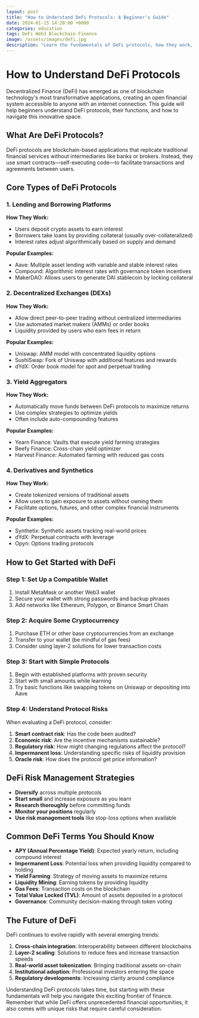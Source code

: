 ```yaml
---
layout: post
title: "How to Understand DeFi Protocols: A Beginner's Guide"
date: 2024-01-15 14:20:00 +0000
categories: education
tags: DeFi Web3 Blockchain Finance
image: /assets/images/defi.jpg
description: "Learn the fundamentals of DeFi protocols, how they work, and how to safely participate in decentralized finance ecosystems."
---
```


# How to Understand DeFi Protocols

Decentralized Finance (DeFi) has emerged as one of blockchain technology's most transformative applications, creating an open financial system accessible to anyone with an internet connection. This guide will help beginners understand DeFi protocols, their functions, and how to navigate this innovative space.

## What Are DeFi Protocols?

DeFi protocols are blockchain-based applications that replicate traditional financial services without intermediaries like banks or brokers. Instead, they use smart contracts—self-executing code—to facilitate transactions and agreements between users.

## Core Types of DeFi Protocols

### 1. Lending and Borrowing Platforms

**How They Work:**
- Users deposit crypto assets to earn interest
- Borrowers take loans by providing collateral (usually over-collateralized)
- Interest rates adjust algorithmically based on supply and demand

**Popular Examples:**
- Aave: Multiple asset lending with variable and stable interest rates
- Compound: Algorithmic interest rates with governance token incentives
- MakerDAO: Allows users to generate DAI stablecoin by locking collateral

### 2. Decentralized Exchanges (DEXs)

**How They Work:**
- Allow direct peer-to-peer trading without centralized intermediaries
- Use automated market makers (AMMs) or order books
- Liquidity provided by users who earn fees in return

**Popular Examples:**
- Uniswap: AMM model with concentrated liquidity options
- SushiSwap: Fork of Uniswap with additional features and rewards
- dYdX: Order book model for spot and perpetual trading

### 3. Yield Aggregators

**How They Work:**
- Automatically move funds between DeFi protocols to maximize returns
- Use complex strategies to optimize yields
- Often include auto-compounding features

**Popular Examples:**
- Yearn Finance: Vaults that execute yield farming strategies
- Beefy Finance: Cross-chain yield optimizer
- Harvest Finance: Automated farming with reduced gas costs

### 4. Derivatives and Synthetics

**How They Work:**
- Create tokenized versions of traditional assets
- Allow users to gain exposure to assets without owning them
- Facilitate options, futures, and other complex financial instruments

**Popular Examples:**
- Synthetix: Synthetic assets tracking real-world prices
- dYdX: Perpetual contracts with leverage
- Opyn: Options trading protocols

## How to Get Started with DeFi

### Step 1: Set Up a Compatible Wallet

1. Install MetaMask or another Web3 wallet
2. Secure your wallet with strong passwords and backup phrases
3. Add networks like Ethereum, Polygon, or Binance Smart Chain

### Step 2: Acquire Some Cryptocurrency

1. Purchase ETH or other base cryptocurrencies from an exchange
2. Transfer to your wallet (be mindful of gas fees)
3. Consider using layer-2 solutions for lower transaction costs

### Step 3: Start with Simple Protocols

1. Begin with established platforms with proven security
2. Start with small amounts while learning
3. Try basic functions like swapping tokens on Uniswap or depositing into Aave

### Step 4: Understand Protocol Risks

When evaluating a DeFi protocol, consider:

1. **Smart contract risk**: Has the code been audited?
2. **Economic risk**: Are the incentive mechanisms sustainable?
3. **Regulatory risk**: How might changing regulations affect the protocol?
4. **Impermanent loss**: Understanding specific risks of liquidity provision
5. **Oracle risk**: How does the protocol get price information?

## DeFi Risk Management Strategies

- **Diversify** across multiple protocols
- **Start small** and increase exposure as you learn
- **Research thoroughly** before committing funds
- **Monitor your positions** regularly
- **Use risk management tools** like stop-loss options when available

## Common DeFi Terms You Should Know

- **APY (Annual Percentage Yield)**: Expected yearly return, including compound interest
- **Impermanent Loss**: Potential loss when providing liquidity compared to holding
- **Yield Farming**: Strategy of moving assets to maximize returns
- **Liquidity Mining**: Earning tokens by providing liquidity
- **Gas Fees**: Transaction costs on the blockchain
- **Total Value Locked (TVL)**: Amount of assets deposited in a protocol
- **Governance**: Community decision-making through token voting

## The Future of DeFi

DeFi continues to evolve rapidly with several emerging trends:

1. **Cross-chain integration**: Interoperability between different blockchains
2. **Layer-2 scaling**: Solutions to reduce fees and increase transaction speeds
3. **Real-world asset tokenization**: Bringing traditional assets on-chain
4. **Institutional adoption**: Professional investors entering the space
5. **Regulatory developments**: Increasing clarity around compliance

Understanding DeFi protocols takes time, but starting with these fundamentals will help you navigate this exciting frontier of finance. Remember that while DeFi offers unprecedented financial opportunities, it also comes with unique risks that require careful consideration.
